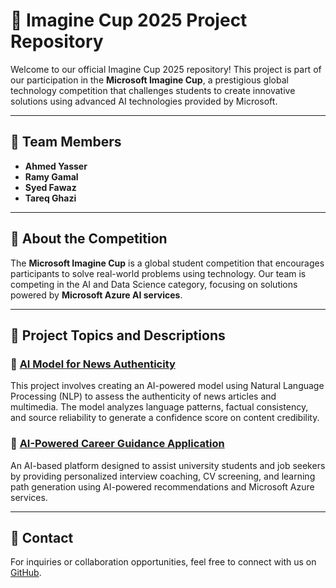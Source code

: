 
# 🎯 Imagine Cup 2025 Project Repository

Welcome to our official Imagine Cup 2025 repository! This project is part of our participation in the **Microsoft Imagine Cup**, a prestigious global technology competition that challenges students to create innovative solutions using advanced AI technologies provided by Microsoft. 

---

## 👥 Team Members
- **Ahmed Yasser**
- **Ramy Gamal**
- **Syed Fawaz**
- **Tareq Ghazi**

---

## 🌟 About the Competition
The **Microsoft Imagine Cup** is a global student competition that encourages participants to solve real-world problems using technology. Our team is competing in the AI and Data Science category, focusing on solutions powered by **Microsoft Azure AI services**.

---

## 🚀 Project Topics and Descriptions
### 📰 [AI Model for News Authenticity](https://github.com/AhmedYasserIbrahim/Imagine_Cup/blob/main/Idea1.md)
This project involves creating an AI-powered model using Natural Language Processing (NLP) to assess the authenticity of news articles and multimedia. The model analyzes language patterns, factual consistency, and source reliability to generate a confidence score on content credibility.

### 🎯 [AI-Powered Career Guidance Application](https://github.com/AhmedYasserIbrahim/Imagine_Cup/blob/main/Idea2.md)
An AI-based platform designed to assist university students and job seekers by providing personalized interview coaching, CV screening, and learning path generation using AI-powered recommendations and Microsoft Azure services.

---

## 📧 Contact
For inquiries or collaboration opportunities, feel free to connect with us on [GitHub](https://github.com/AhmedYasserIbrahim).

